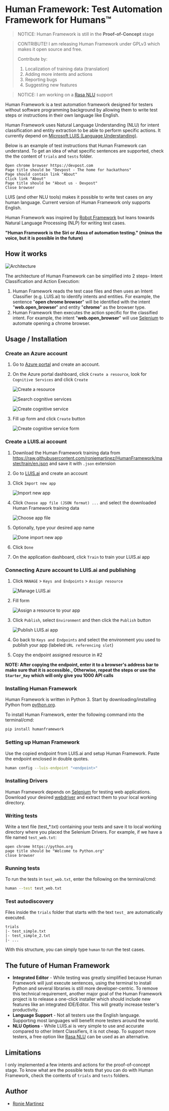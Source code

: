 # Human Framework: Test Automation Framework for Humans™

> NOTICE: Human Framework is still in the **Proof-of-Concept** stage

> CONTRIBUTE! I am releasing Human Framework under GPLv3 which makes it open source and free.
> 
> Contribute by:
> 1. Localization of training data (translation)
> 2. Adding more intents and actions
> 3. Reporting bugs
> 4. Suggesting new features

> NOTICE: I am working on a [Rasa NLU](https://rasa.com/docs/rasa/nlu/about/) support

Human Framework is a test automation framework designed for testers without software programming background by allowing them to write test steps or instructions in their own language like English.

Human Framework uses Natural Language Understanding (NLU) for intent classification and entity extraction to be able to perform specific actions. 
It currently depend on [Microsoft LUIS (Language Understanding)](https://www.luis.ai/).

Below is an example of test instructions that Human Framework can understand.
To get an idea of what specific sentences are supported, check the the content of `trials` and `tests` folder.

```
Open chrome browser https://devpost.com
Page title should be "Devpost - The home for hackathons"
Page should contain link "About"
Click link "About"
Page title should be "About us · Devpost"
Close browser
```

LUIS (and other NLU tools) makes it possible to write test cases on any human language. 
Current version of Human Framework only supports English. 

Human Framework was inspired by [Robot Framework](https://robotframework.org/) but leans towards 
Natural Language Processing (NLP) for writing test cases.

**"Human Framework is the Siri or Alexa of automation testing." (minus the voice, but it is possible in the future)**

## How it works

![Architecture](images/architecture.png)

The architecture of Human Framework can be simplified into 2 steps- Intent Classification and Action Execution:

1. Human Framework reads the test case files and then uses an Intent Classifier (e.g. LUIS.ai) to identify intents and entities.
For example, the sentence "**open chrome browser**" will be identified with the intent "**web.open_browser**" and entity "**chrome**" as the browser type.
2. Human Framework then executes the action specific for the classified intent. 
For example, the intent "**web.open_browser**" will use [Selenium](https://www.seleniumhq.org/) to automate opening a chrome browser.

## Usage / Installation

### Create an Azure account

1. Go to [Azure portal](https://portal.azure.com) and create an account.
2. On the Azure portal dashboard, click `Create a resource`, look for `Cognitive Services` and click `Create`

    ![Create a resource](images/create-a-resource.PNG)
    
    ![Search cognitive services](images/search-cognitive-services.PNG)
    
    ![Create cognitive service](images/create-cognitive-services.PNG)
    
3. Fill up form and click `Create` button

    ![Create cognitive service form](images/form-cognitive-services.PNG)

### Create a LUIS.ai account

1. Download the Human Framework training data from https://raw.githubusercontent.com/roniemartinez/HumanFramework/master/train/en.json and save it with `.json` extension
2. Go to [LUIS.ai](https://luis.ai) and create an account
3. Click `Import new app`

    ![Import new app](images/import-new-app.PNG)
    
4. Click `Choose app file (JSON format) ...` and select the downloaded Human Framework training data

    ![Choose app file](images/choose-app-file.PNG)
    
5. Optionally, type your desired app name

    ![Done import new app](images/done-import-new-app.PNG)
    
6. Click `Done`
7. On the application dashboard, click `Train` to train your LUIS.ai app

### Connecting Azure account to LUIS.ai and publishing

1. Click `MANAGE` > `Keys and Endpoints` > `Assign resource`

    ![Manage LUIS.ai](images/manage-luis.PNG)
    
2. Fill form

    ![Assign a resource to your app](images/assign-a-resource-to-your-app.PNG)
    
3. Click `Publish`, select `Environment` and then click the `Publish` button

    ![Publish LUIS.ai app](images/publish-app.PNG)
    
4. Go back to `Keys and Endpoints` and select the environment you used to publish your app (labeled `URL referencing slot`)
5. Copy the endpoint assigned resource in #2

**NOTE: After copying the endpoint, enter it to a browser's address bar to make sure that it is accessible., Otherwise, repeat the steps or use the `Starter_Key` which will only give you 1000 API calls**

### Installing Human Framework

Human Framework is written in Python 3. Start by downloading/installing Python from [python.org](https://python.org). 
 
To install Human Framework, enter the following command into the terminal/cmd:

```bash
pip install humanframework
```

### Setting up Human Framework

Use the copied endpoint from LUIS.ai and setup Human Framework. Paste the endpoint enclosed in double quotes.
 
```bash
human config --luis-endpoint "<endpoint>"
```

### Installing Drivers

Human Framework depends on [Selenium](https://www.seleniumhq.org/) for testing web applications. Download your desired 
[webdriver](https://www.seleniumhq.org/about/platforms.jsp) and extract them to your local working directory.

### Writing tests

Write a text file (test_*.txt) containing your tests and save it to local working directory where you placed the Selenium Drivers.
For example, if we have a file named `test_web.txt`:

```text
open chrome https://python.org
page title should be "Welcome to Python.org"
close browser
```

### Running tests

To run the tests in `test_web.txt`, enter the following on the terminal/cmd:

```bash
human --test test_web.txt
```

### Test autodiscovery

Files inside the `trials` folder that starts with the text `test_` are automatically executed.

```text
trials
|- test_simple.txt
|- test_simple_2.txt
|- ...
```

With this structure, you can simply type `human` to run the test cases.

## The future of Human Framework

- **Integrated Editor** - While testing was greatly simplified because Human Framework will just execute sentences, 
using the terminal to install Python and several libraries is still more developer-centric.
To remove this technical requirement, another major goal of the Human Framework project is to release a 
one-click installer which should include new features like an integrated IDE/Editor. 
This will greatly increase tester's productivity.
- **Language Support** - Not all testers use the English language. Supporting most languages will benefit more testers around the world. 
- **NLU Options** - While LUIS.ai is very simple to use and accurate compared to other Intent Classifiers, it is not cheap.
To support more testers, a free option like [Rasa NLU](https://rasa.com/docs/rasa/nlu/about/) can be used as an alternative.

## Limitations

I only implemented a few intents and actions for the proof-of-concept stage.
To know what are the possible tests that you can do with Human Framework, check the contents of `trials` and `tests` folders.

## Author

- [Ronie Martinez](mailto:ronmarti18@gmail.com)
